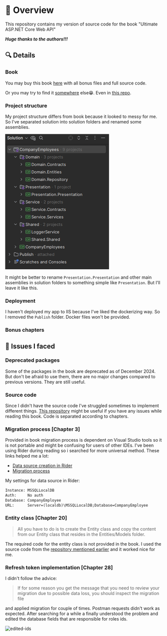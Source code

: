 # :eyes: Overview

This repository contains my version of source code for the book "Ultimate ASP.NET Core Web API"

**_Huge thanks to the authors!!!_**

## :mag: Details

### Book

You may buy this book [here](https://courses.code-maze.com/courses/ultimate-aspnet-core-webapi/) with all bonus files and full source code.

Or you may try to find it [somewhere](https://dl.ebooksworld.ir/books/Ultimate.ASP.NET.Core.Web.API.Marinko.Spasojevic.Vladimir.Pecanac.CodeMaze.EBooksWorld.ir.pdf) else:grin:.
Even in [this repo](/assests/documents/Ultimate.ASP.NET.Core.Web.API.Marinko.Spasojevic.Vladimir.Pecanac.CodeMaze.EBooksWorld.ir.pdf).

### Project structure

My project structure differs from book because it looked to messy for me. So I've separated solution into solution folders and renamed some assemblies.

![project-structure](/assests/images/project-structure.png)

It might be better to rename `Presentation.Presentation` and other main assemblies in solution folders to something simple like `Presentation`. But I'll leave it like this.

### Deployment

I haven't deployed my app to IIS because I've liked the dockerizing way. So I removed the `Publish` folder. Docker files won't be provided.

### Bonus chapters

## :jigsaw: Issues I faced

### Deprecated packages

Some of the packages in the book are deprecated as of December 2024. But don't be afraid to use them, there are no major changes compared to previous versions. They are still useful.

### Source code

Since I didn't have the source code I've struggled sometimes to implement different things. [This repository](https://github.com/edpelaezc/netcore) might be useful if you have any issues while reading this book. Code is separated according to chapters.

### Migration process [Chapter 3]

Provided in book migration process is dependent on Visual Studio tools so it is not portable and might be confusing for users of other IDEs. I've been using Rider during reading so i searched for more universal method. These links helped me a lot:

- [Data source creation in Rider](https://blog.jetbrains.com/datagrip/2016/10/07/connecting-datagrip-to-sql-server-express-localdb/)
- [Migration process](https://blog.jetbrains.com/dotnet/2017/08/09/running-entity-framework-core-commands-rider/)

My settings for data source in Rider:

```
Instance: MSSQLLocalDB
Auth:     No auth
Database: CompanyEmployee
URL:      Server=(localdb)\MSSQLLocalDB;Database=CompanyEmployee
```

### Entity class [Chapter 20]

> All you have to do is to create the Entity class and copy the content
> from our Entity class that resides in the Entities/Models folder.

The required code for the entity class is not provided in the book. I used the source code from the [repository mentioned earlier](#source-code) and it worked nice for me.

### Refresh token implementation [Chapter 28]

I didn't follow the advice:

> If for some reason you get the message that you need to review your
> migration due to possible data loss, you should inspect the migration file

and applied migration for couple of times. Postman requests didn't work as expected.
After searching for a while a finally understood the problem and edited the database fields that are responsible for roles ids.

![edited-ids](/assets/images/roles-ids.png)
